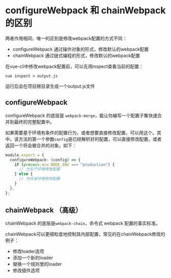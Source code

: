 #  configureWebpack 和 chainWebpack 的区别

两者作用相同，唯一的区别是修改webpack配置的方式不同：

- configureWebpack 通过操作对象的形式，修改默认的webpack配置
- chainWebpack 通过链式编程的形式，修改默认的webpack配置

在vue-cli中修改webpack配置前，可以先用inspect查看当前的配置：
```shell
vue inspect > output.js
```
运行后会在项目根目录生成一个output.js文件


## configureWebpack

configureWebpack 的底层是 `webpack-merge`，能让你编写一个配置子集快速合并到最终的完整配置中。

如果需要基于环境有条件的配置行为，或者想要直接修改配置，可以用这个。其中，该方法的第一个参数`config`是已经解析好的配置，可以直接修改配置，或者返回一个将会被合并的对象。如下：

```typescript
module.export = {
  configureWebpack: (config) => {
    if (process.env.NODE_ENV === "production") {
      // 为生产环境修改配置
    } else {
      // 为开发环境修改配置
    }
  },
};
```


## chainWebpack （高级）

chainWebpack 的底层是`webpack-chain`，命令式 webpack 配置的事实标准。

chainWebpack可以更细粒度地控制其内部配置，常见的在chainWebpack修改的例子：

- 修改loader选项
- 添加一个新的loader
- 替换一个规则里的loader
- 修改插件选项